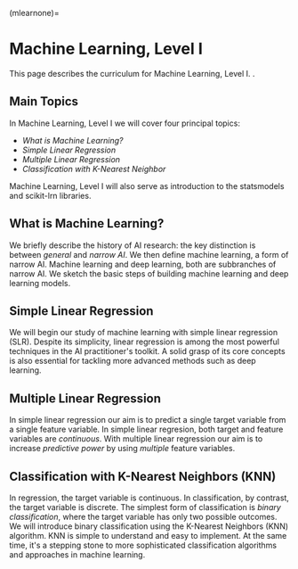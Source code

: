 (mlearnone)=
# Machine Learning, Level I 

This page describes the curriculum for Machine Learning, Level I. . 



## Main Topics

In Machine Learning, Level I we will cover four principal topics:

- *What is Machine Learning?*
- *Simple Linear Regression*
- *Multiple Linear Regression*
- *Classification with K-Nearest Neighbor*


Machine Learning, Level I will also serve as introduction to the statsmodels and scikit-lrn libraries.


## What is Machine Learning?

We briefly describe the history of AI research: the key distinction is between *general* and *narrow AI*. We then define machine learning, a form of narrow AI. Machine learning and deep learning, both are subbranches of narrow AI. We sketch the basic steps of building machine learning and deep learning models. 


## Simple Linear Regression

We will begin our study of machine learning with simple linear regression (SLR). Despite its simplicity, linear regression is among the most powerful techniques in the AI practitioner's toolkit. A solid grasp of its core concepts is also essential for tackling more advanced methods such as deep learning. 



## Multiple Linear Regression

In simple linear regression our aim is to predict a single target variable from a single feature variable. In simple linear regresion, both target and feature variables are *continuous*. With multiple linear regression our aim is to increase *predictive power* by using *multiple* feature variables. 

## Classification with K-Nearest Neighbors (KNN)

In regression, the target variable is continuous. In classification, by contrast, the target variable is discrete. The simplest form of classification is *binary classification*, where the target variable has only two possible outcomes. We will introduce binary classification using the K-Nearest Neighbors (KNN) algorithm. KNN is simple to understand and easy to implement. At the same time, it's a stepping stone to more sophisticated classification algorithms and approaches in machine learning. 
